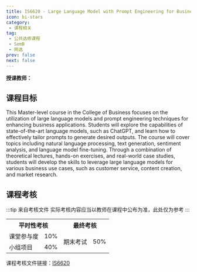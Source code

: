 ```yaml
---
title: IS6620 - Large Language Model with Prompt Engineering for Business
icon: bi-stars
category:
 - 课程相关
tag:
 - 公共选修课程
 - SemB
 - 网选
prev: false
next: false
---
```

**授课教师：**

<VPBanner
  title = "劉文傑（Dr. LAU Man Kit）"
  content = "Teaching Consultant"
  logo = "https://www.cb.cityu.edu.hk/portfolio/photos/manklau.jpg"
  :actions = '[  
        {
            text: "详细信息",
            link: "https://www.cb.cityu.edu.hk/People-and-Research/People/People-Details?eid=manklau"
        },
    ]'
/>

## 课程目标

This Master-level course in the College of Business focuses on the utilization of large language models and prompt engineering techniques for enhancing business applications. Students will explore the capabilities of state-of-the-art language models, such as ChatGPT, and learn how to effectively tailor prompts to generate desired outputs. The course will cover topics including natural language processing, text generation, sentiment analysis, and language model fine-tuning. Through a combination of theoretical lectures, hands-on exercises, and real-world case studies, students will develop the skills to leverage large language models for various business use cases, such as customer service, content creation, and market research.

## 课程考核

:::tip 来自考核文件
实际考核内容应当以教师在课程中公布为准，此处仅为参考
:::

<table>
    <tr>
        <th colspan=2>
            平时性考核
        </th>
        <th colspan=2>
            最终考核
        </th>
    </tr>
    <tr>
        <td>
            课堂参与度
        </td>
        <td>
            10%
        </td>
        <td rowspan=3>
            期末考试
        </td>
        <td rowspan=3>
            50%
        </td>
      </tr>
    <tr>
        <td>
            小组项目
        </td>
        <td>
            40%
        </td>
    </tr>
</table>

课程考核文件链接：[IS6620](https://www.cityu.edu.hk/catalogue/pg/202425/course/IS6620.pdf)
